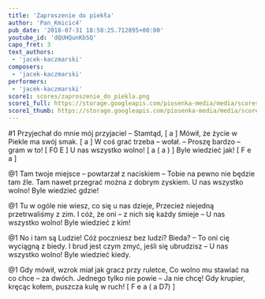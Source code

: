 ```yaml
---
title: 'Zaproszenie do piekła'
author: 'Pan_Kmicic4'
pub_date: '2018-07-31 18:58:25.712895+00:00'
youtube_id: 'dQUHQunKbSQ'
capo_fret: 3
text_authors:
 - 'jacek-kaczmarski'
composers:
 - 'jacek-kaczmarski'
performers:
 - 'jacek-kaczmarski'
score1: scores/zaproszenie_do_piekla.png
score1_full: https://storage.googleapis.com/piosenka-media/media/scores/zaproszenie_do_piekla.png
score1_thumb: https://storage.googleapis.com/piosenka-media/media/scores/zaproszenie_do_piekla.png.180x0_q85_upscale.png
---
```


#1
Przyjechał do mnie mój przyjaciel – Stamtąd, [ a ]
Mówił, że życie w Piekle ma swój smak. [ a ]
W coś grać trzeba – wołał. – Proszę bardzo – gram w to! [ F0 E ]
U nas wszystko wolno! [ a ( a ) ]
Byle wiedzieć jak! [ F e a ]

@1
Tam twoje miejsce – powtarzał z naciskiem –
Tobie na pewno nie będzie tam źle.
Tam nawet przegrać można z dobrym zyskiem.
U nas wszystko wolno! 
Byle wiedzieć gdzie!

@1
Tu w ogóle nie wiesz, co się u nas dzieje,
Przecież niejedną przetrwaliśmy z zim.
I cóż, że oni – z nich się każdy śmieje –
U nas wszystko wolno!
Byle wiedzieć z kim!

@1
No i tam są Ludzie! Cóż poczniesz bez ludzi?
Bieda? – To oni cię wyciągną z biedy.
I brud jest czym zmyć, jeśli się ubrudzisz –
U nas wszystko wolno! 
Byle wiedzieć kiedy.

@1
Gdy mówił, wzrok miał jak gracz przy ruletce,
Co wolno mu stawiać na co chce – za dwóch.
Jednego tylko nie powie – Ja nie chcę!
Gdy krupier, kręcąc kołem, 
puszcza kulę w ruch! [ F e a ( a D7) ]